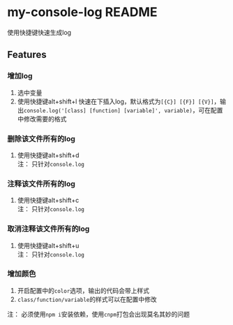 # my-console-log README

使用快捷键快速生成log

## Features

### 增加log
1. 选中变量
2. 使用快捷键alt+shift+l 快速在下插入log，默认格式为`[{C}] [{F}] [{V}]`，输出`console.log('[class] [function] [variable]', variable)`，可在配置中修改需要的格式

### 删除该文件所有的log
1. 使用快捷键alt+shift+d  
注： 只针对`console.log`

### 注释该文件所有的log
1. 使用快捷键alt+shift+c   
注： 只针对`console.log`

### 取消注释该文件所有的log
1. 使用快捷键alt+shift+u   
注： 只针对`console.log`

### 增加颜色
1. 开启配置中的`color`选项，输出的代码会带上样式
2. `class/function/variable`的样式可以在配置中修改

注： 必须使用`npm i`安装依赖，使用`cnpm`打包会出现莫名其妙的问题